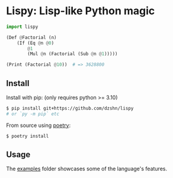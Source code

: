 # Lispy: Lisp-like Python magic

```py
import lispy

(Def @Factorial (n)
    (If (Eq @n @0)
        @1
        (Mul @n (Factorial (Sub @n @1)))))

(Print (Factorial @10))  # => 3628800
```

## Install

Install with pip: (only requires python >= 3.10)

```sh
$ pip install git+https://github.com/dzshn/lispy
# or `py -m pip` etc
```

From source using [poetry](https://python-poetry.org):
```sh
$ poetry install
```

## Usage

The [examples](examples/) folder showcases some of the language's features.

